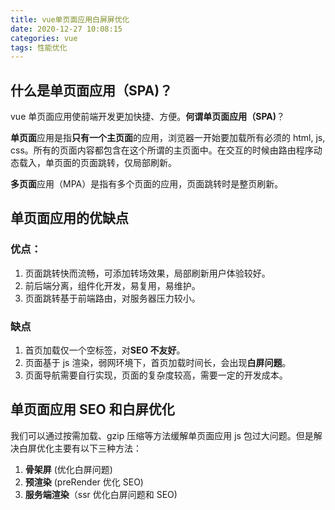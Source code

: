 ```yaml
---
title: vue单页面应用白屏屏优化
date: 2020-12-27 10:08:15
categories: vue
tags: 性能优化
---
```


## 什么是单页面应用（SPA)？

vue 单页面应用使前端开发更加快捷、方便。**何谓单页面应用（SPA)**？

**单页面**应用是指**只有一个主页面**的应用，浏览器一开始要加载所有必须的 html, js, css。所有的页面内容都包含在这个所谓的主页面中。在交互的时候由路由程序动态载入，单页面的页面跳转，仅局部刷新。

**多页面**应用（MPA）是指有多个页面的应用，页面跳转时是整页刷新。

## 单页面应用的优缺点

### 优点：

1. 页面跳转快而流畅，可添加转场效果，局部刷新用户体验较好。
2. 前后端分离，组件化开发，易复用，易维护。
3. 页面跳转基于前端路由，对服务器压力较小。

### 缺点

1. 首页加载仅一个空标签，对**SEO 不友好**。
2. 页面基于 js 渲染，弱网环境下，首页加载时间长，会出现**白屏问题**。
3. 页面导航需要自行实现，页面的复杂度较高，需要一定的开发成本。

## 单页面应用 SEO 和白屏优化

我们可以通过按需加载、gzip 压缩等方法缓解单页面应用 js 包过大问题。但是解决白屏优化主要有以下三种方法：

1. **骨架屏** (优化白屏问题)
2. **预渲染** (preRender 优化 SEO)
3. **服务端渲染**（ssr 优化白屏问题和 SEO)
